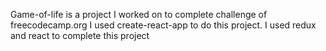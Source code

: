 Game-of-life is a project I worked on to complete challenge of freecodecamp.org
I used create-react-app to do this project.
I used redux and react to complete this project
